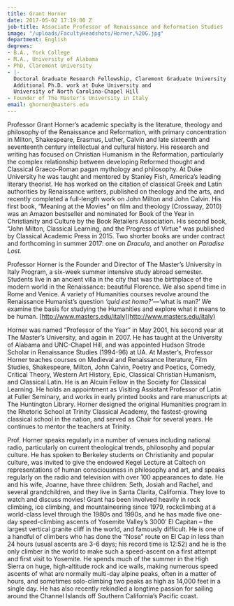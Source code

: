 ```yaml
---
title: Grant Horner
date: 2017-05-02 17:19:00 Z
job-title: Associate Professor of Renaissance and Reformation Studies
image: "/uploads/FacultyHeadshots/Horner,%20G.jpg"
department: English
degrees:
- B.A., York College
- M.A., University of Alabama
- PhD, Claremont University
- |-
  Doctoral Graduate Research Fellowship, Claremont Graduate University
  Additional Ph.D. work at Duke University and
  University of North Carolina-Chapel Hill
- Founder of The Master's University in Italy
email: ghorner@masters.edu
---
```


Professor Grant Horner’s academic specialty is the literature, theology and philosophy of the Renaissance and Reformation, with primary concentration in Milton, Shakespeare, Erasmus, Luther, Calvin and late sixteenth and seventeenth century intellectual and cultural history. His research and writing has focused on Christian Humanism in the Reformation, particularly the complex relationship between developing Reformed thought and Classical Graeco-Roman pagan mythology and philosophy. At Duke University he was taught and mentored by Stanley Fish, America’s leading literary theorist. He has worked on the citation of classical Greek and Latin authorities by Renaissance writers, published on theology and the arts, and recently completed a full-length work on John Milton and John Calvin. His first book, “Meaning at the Movies” on film and theology (Crossway, 2010) was an Amazon bestseller and nominated for Book of the Year in Christianity and Culture by the Book Retailers Association. His second book, “John Milton, Classical Learning, and the Progress of Virtue” was published by Classical Academic Press in 2015. Two shorter books are under contract and forthcoming in summer 2017: one on *Dracula*, and another on *Paradise Lost.*

Professor Horner is the Founder and Director of The Master’s University in Italy Program, a six-week summer intensive study abroad semester. Students live in an ancient villa in the city that was the birthplace of the modern world in the Renaissance: beautiful Florence. We also spend time in Rome and Venice. A variety of Humanities courses revolve around the Renaissance Humanist’s question *‘quid est homo?’*—‘what is man?’ We examine the basis for studying the Humanities and explore what it means to be human. [http://www.masters.edu/italy](http://www.masters.edu/italy)

Horner was named “Professor of the Year” in May 2001, his second year at The Master’s University, and again in 2007. He has taught at the University of Alabama and UNC-Chapel Hill, and was appointed Hudson Strode Scholar in Renaissance Studies (1994-96) at UA. At Master’s, Professor Horner teaches courses on Medieval and Renaissance literature, Film Studies, Shakespeare, Milton, John Calvin, Poetry and Poetics, Comedy, Critical Theory, Western Art History, Epic, Classical Christian Humanism, and Classical Latin. He is an Alcuin Fellow in the Society for Classical Learning. He holds an appointment as Visiting Assistant Professor of Latin at Fuller Seminary, and works in early printed books and rare manuscripts at The Huntington Library. Horner designed the original Humanities program in the Rhetoric School at Trinity Classical Academy, the fastest-growing classical school in the nation, and served as Chair for several years. He continues to mentor the teachers at Trinity.

Prof. Horner speaks regularly in a number of venues including national radio, particularly on current theological trends, philosophy and popular culture. He has spoken to Berkeley students on Christianity and popular culture, was invited to give the endowed Kegel Lecture at Caltech on representations of human consciousness in philosophy and art, and speaks regularly on the radio and television with over 100 appearances to date. He and his wife, Joanne, have three children: Seth, Josiah and Rachel, and several grandchildren, and they live in Santa Clarita, California. They love to watch and discuss movies! Grant has been involved heavily in rock climbing, ice climbing, and mountaineering since 1979, rockclimbing at a world-class level through the 1980s and 1990s, and he has made five one-day speed-climbing ascents of Yosemite Valley’s 3000’ El Capitan – the largest vertical granite cliff in the world, and famously difficult. He is one of a handful of climbers who has done the “Nose” route on El Cap in less than 24 hours (usual ascents are 3-6 days; his record time is 12:52) and he is the only climber in the world to make such a speed-ascent on a first attempt and first visit to Yosemite. He spends much of the summer in the High Sierra on huge, high-altitude rock and ice walls, making numerous speed ascents of what are normally multi-day alpine peaks, often in a matter of hours, and sometimes solo-climbing two peaks as high as 14,000 feet in a single day. He has also recently rekindled a longtime passion for sailing around the Channel Islands off Southern California’s Pacific coast.